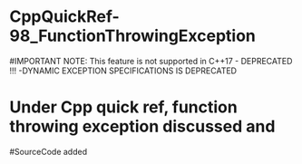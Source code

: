 # CppQuickRef-98_FunctionThrowingException

#IMPORTANT NOTE: This feature is not supported in C++17 - DEPRECATED !!! -DYNAMIC EXCEPTION SPECIFICATIONS IS DEPRECATED

# Under Cpp quick ref, function throwing exception discussed and

#SourceCode added
